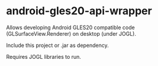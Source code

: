 android-gles20-api-wrapper
==========================

Allows developing Android GLES20 compatible code (GLSurfaceView.Renderer) on desktop (under JOGL).

Include this project or .jar as dependency.

Requires JOGL libraries to run.

